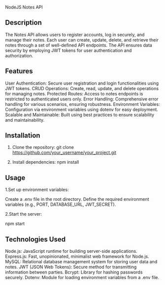 NodeJS Notes API

## Description

The Notes API allows users to register accounts, log in securely, and manage their notes. Each user can create, update, delete, and retrieve their notes through a set of well-defined API endpoints. The API ensures data security by employing JWT tokens for user authentication and authorization.


##  Features

User Authentication: Secure user registration and login functionalities using JWT tokens.
CRUD Operations: Create, read, update, and delete operations for managing notes.
Protected Routes: Access to notes endpoints is restricted to authenticated users only.
Error Handling: Comprehensive error handling for various scenarios, ensuring robustness.
Environment Variables: Configuration via environment variables using dotenv for easy deployment.
Scalable and Maintainable: Built using best practices to ensure scalability and maintainability.


## Installation

1. Clone the repository: 
   git clone https://github.com/your_username/your_project.git

2. Install dependencies:
   npm install


## Usage

1.Set up environment variables:

Create a .env file in the root directory.
Define the required environment variables (e.g., PORT, DATABASE_URL, JWT_SECRET).

2.Start the server:

npm start


## Technologies Used

Node.js: JavaScript runtime for building server-side applications.
Express.js: Fast, unopinionated, minimalist web framework for Node.js.
MySQL: Relational database management system for storing user data and notes.
JWT (JSON Web Tokens): Secure method for transmitting information between parties.
Bcrypt: Library for hashing passwords securely.
Dotenv: Module for loading environment variables from a .env file.
